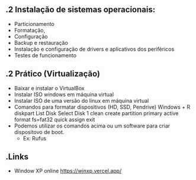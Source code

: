 .2 Instalação de sistemas operacionais:
----------------
- Particionamento
- Formatação,
- Configuração
- Backup e restauração
- Instalação e configuração de drivers e aplicativos dos periféricos
- Testes de funcionamento

.2 Prático (Virtualização)
----------------
- Baixar e instalar o VirtualBox
- Instalar ISO windows em máquina virtual
- Instalar ISO de uma versão do linux em máquina virtual
- Comandos para formatar dispositivos (HD, SSD, Pendrive)
	Windows + R
	diskpart
	List Disk
	Select Disk 1
	clean
	create partition primary
	active
	format fs=fat32 quick
	assign
	exit
- Podemos utilizar os comandos acima ou um software para criar dispositovo de boot.
	- Ex: Rufus

.Links
----------------
- Window XP online https://winxp.vercel.app/